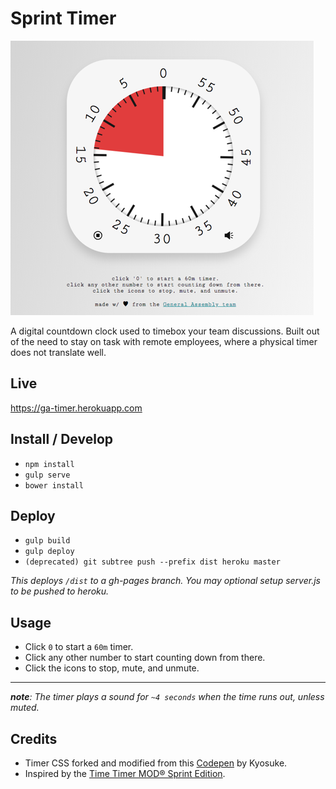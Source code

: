 # Sprint Timer

![Sprint Timer Example](https://raw.githubusercontent.com/bryanberger/sprint-timer/master/demo.png)

A digital countdown clock used to timebox your team discussions. Built out of the need to stay on task with remote employees, where a physical timer does not translate well.

## Live
https://ga-timer.herokuapp.com

## Install / Develop
-   `npm install`
-   `gulp serve`
-   `bower install`

## Deploy
-   `gulp build`
-   `gulp deploy`
-   `(deprecated) git subtree push --prefix dist heroku master`

_This deploys `/dist` to a gh-pages branch. You may optional setup server.js to be pushed to heroku._

## Usage

-   Click `0` to start a `60m` timer.
-   Click any other number to start counting down from there.
-   Click the icons to stop, mute, and unmute.

---

_**note**: The timer plays a sound for `~4 seconds` when the time runs out, unless muted._

## Credits
- Timer CSS forked and modified from this [Codepen](https://codepen.io/ky0suke/pen/MyNXWX) by Kyosuke.
- Inspired by the [Time Timer MOD® Sprint Edition](https://www.timetimer.com/products/time-timer-mod-sprint-edition).
